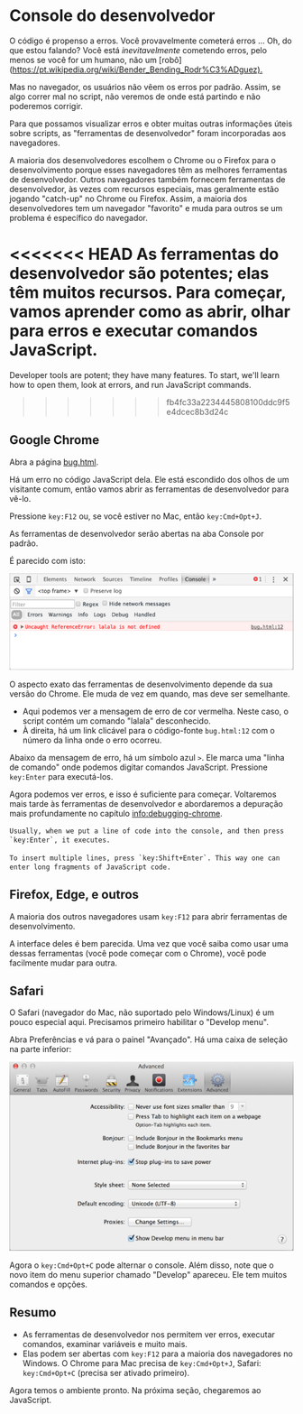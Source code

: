 # Console do desenvolvedor

O código é propenso a erros. Você provavelmente cometerá erros ... Oh, do que estou falando? Você está *inevitavelmente* cometendo erros, pelo menos se você for um humano, não um [robô] (<https://pt.wikipedia.org/wiki/Bender_Bending_Rodr%C3%ADguez).>

Mas no navegador, os usuários não vêem os erros por padrão. Assim, se algo correr mal no script, não veremos de onde está partindo e não poderemos corrigir.

Para que possamos visualizar erros e obter muitas outras informações úteis sobre scripts, as "ferramentas de desenvolvedor" foram incorporadas aos navegadores.

A maioria dos desenvolvedores escolhem o Chrome ou o Firefox para o desenvolvimento porque esses navegadores têm as melhores ferramentas de desenvolvedor. Outros navegadores também fornecem ferramentas de desenvolvedor, às vezes com recursos especiais, mas geralmente estão jogando "catch-up" no Chrome ou Firefox. Assim, a maioria dos desenvolvedores tem um navegador "favorito" e muda para outros se um problema é específico do navegador.

<<<<<<< HEAD
As ferramentas do desenvolvedor são potentes; elas têm muitos recursos. Para começar, vamos aprender como as abrir, olhar para erros e executar comandos JavaScript.
=======
Developer tools are potent; they have many features. To start, we'll learn how to open them, look at errors, and run JavaScript commands.
>>>>>>> fb4fc33a2234445808100ddc9f5e4dcec8b3d24c

## Google Chrome

Abra a página [bug.html](bug.html).

Há um erro no código JavaScript dela. Ele está escondido dos olhos de um visitante comum, então vamos abrir as ferramentas de desenvolvedor para vê-lo.

Pressione `key:F12` ou, se você estiver no Mac, então `key:Cmd+Opt+J`.

As ferramentas de desenvolvedor serão abertas na aba Console por padrão.

É parecido com isto:

![chrome](chrome.png)

O aspecto exato das ferramentas de desenvolvimento depende da sua versão do Chrome. Ele muda de vez em quando, mas deve ser semelhante.

- Aqui podemos ver a mensagem de erro de cor vermelha. Neste caso, o script contém um comando "lalala" desconhecido.
- À direita, há um link clicável para o código-fonte `bug.html:12` com o número da linha onde o erro ocorreu.

Abaixo da mensagem de erro, há um símbolo azul `>`. Ele marca uma "linha de comando" onde podemos digitar comandos JavaScript. Pressione `key:Enter` para executá-los.

Agora podemos ver erros, e isso é suficiente para começar. Voltaremos mais tarde às ferramentas de desenvolvedor e abordaremos a depuração mais profundamente no capítulo <info:debugging-chrome>.

```smart header="Multi-line input"
Usually, when we put a line of code into the console, and then press `key:Enter`, it executes.

To insert multiple lines, press `key:Shift+Enter`. This way one can enter long fragments of JavaScript code.
```

## Firefox, Edge, e outros

A maioria dos outros navegadores usam `key:F12` para abrir ferramentas de desenvolvimento.

A interface deles é bem parecida. Uma vez que você saiba como usar uma dessas ferramentas (você pode começar com o Chrome), você pode facilmente mudar para outra.

## Safari

O Safari (navegador do Mac, não suportado pelo Windows/Linux) é um pouco especial aqui. Precisamos primeiro habilitar o "Develop menu".

Abra Preferências e vá para o painel "Avançado". Há uma caixa de seleção na parte inferior:

![safari](safari.png)

Agora o `key:Cmd+Opt+C` pode alternar o console. Além disso, note que o novo item do menu superior chamado "Develop" apareceu. Ele tem muitos comandos e opções.

## Resumo

- As ferramentas de desenvolvedor nos permitem ver erros, executar comandos, examinar variáveis e muito mais.
- Elas podem ser abertas com `key:F12` para a maioria dos navegadores no Windows. O Chrome para Mac precisa de `key:Cmd+Opt+J`, Safari: `key:Cmd+Opt+C` (precisa ser ativado primeiro).

Agora temos o ambiente pronto. Na próxima seção, chegaremos ao JavaScript.
